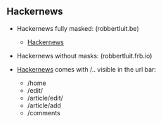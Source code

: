 ## Hackernews

+ Hackernews fully masked: (robbertluit.be)
  + [Hackernews](http://www.robbertluit.be)


+ Hackernews without masks: (robbertluit.frb.io)
 + [Hackernews](https://robbertluit.frb.io/) comes with /.. visible in the url bar:
    + /home
    + /edit/
    + /article/edit/
    + /article/add
    + /comments
